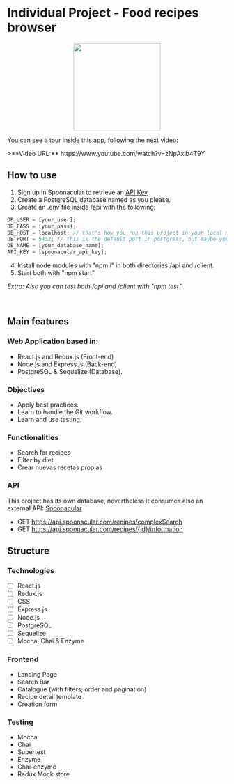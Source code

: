 # Individual Project - Food recipes browser

<p align="center">
  <img height="200" src="https://spoonacular.com/application/frontend/images/food-api/dough.jpg" />  
</p>

<p>You can see a tour inside this app, following the next video:</p>
>**Video URL:** https://www.youtube.com/watch?v=zNpAxib4T9Y

## How to use

1. Sign up in Spoonacular to retrieve an [API Key](https://spoonacular.com/food-api/console#Dashboard)
2. Create a PostgreSQL database named as you please.
3. Create an .env file inside /api with the following:

```js
DB_USER = [your_user];
DB_PASS = [your_pass];
DB_HOST = localhost; // that's how you run this project in your local machine
DB_PORT = 5432; // this is the default port in postgress, but maybe you've chosen another
DB_NAME = [your_database_name];
API_KEY = [spoonacular_api_key];
```

4. Install node modules with "npm i" in both directories /api and /client.
5. Start both with "npm start"

<i>Extra: Also you can test both /api and /client with "npm test"</i>

<br />

## Main features

### Web Application based in:

- React.js and Redux.js (Front-end)
- Node.js and Express.js (Back-end)
- PostgreSQL & Sequelize (Database).

### Objectives

- Apply best practices.
- Learn to handle the Git workflow.
- Learn and use testing.

### Functionalities

- Search for recipes
- Filter by diet
- Crear nuevas recetas propias

### API

This project has its own database, nevertheless it consumes also an external API: [Spoonacular](https://spoonacular.com/food-api)

- GET https://api.spoonacular.com/recipes/complexSearch
- GET https://api.spoonacular.com/recipes/{id}/information

## Structure

### Technologies

- [ ] React.js
- [ ] Redux.js
- [ ] CSS
- [ ] Express.js
- [ ] Node.js
- [ ] PostgreSQL
- [ ] Sequelize
- [ ] Mocha, Chai & Enzyme

### Frontend

- Landing Page
- Search Bar
- Catalogue (with filters, order and pagination)
- Recipe detail template
- Creation form

### Testing

- Mocha
- Chai
- Supertest
- Enzyme
- Chai-enzyme
- Redux Mock store
